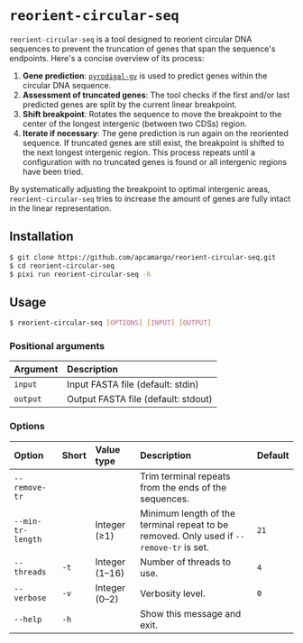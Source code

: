 # `reorient-circular-seq`

`reorient-circular-seq` is a tool designed to reorient circular DNA sequences to prevent the truncation of genes that span the sequence's endpoints. Here's a concise overview of its process:

1. **Gene prediction**: [`pyrodigal-gv`](https://github.com/althonos/pyrodigal-gv) is used to predict genes within the circular DNA sequence.
2. **Assessment of truncated genes**: The tool checks if the first and/or last predicted genes are split by the current linear breakpoint.
3. **Shift breakpoint**: Rotates the sequence to move the breakpoint to the center of the longest intergenic (between two CDSs) region.
4. **Iterate if necessary**: The gene prediction is run again on the reoriented sequence. If truncated genes are still exist, the breakpoint is shifted to the next longest intergenic region. This process repeats until a configuration with no truncated genes is found or all intergenic regions have been tried.

By systematically adjusting the breakpoint to optimal intergenic areas, `reorient-circular-seq` tries to increase the amount of genes are fully intact in the linear representation.

## Installation

```sh
$ git clone https://github.com/apcamargo/reorient-circular-seq.git
$ cd reorient-circular-seq
$ pixi run reorient-circular-seq -h
```

## Usage

```sh
$ reorient-circular-seq [OPTIONS] [INPUT] [OUTPUT]
```

### Positional arguments

| Argument | Description                                |
| :------- | :----------------------------------------- |
| `input`  | Input FASTA file (default: stdin)          |
| `output` | Output FASTA file (default: stdout)        |

### Options

| Option            | Short | Value type            | Description                                                                                             | Default          |
|:------------------|:------|:----------------------|:--------------------------------------------------------------------------------------------------------|------------------|
| `--remove-tr`     |       |                       | Trim terminal repeats from the ends of the sequences.                                                   |                  |
| `--min-tr-length` |       | Integer (≥1)          | Minimum length of the terminal repeat to be removed. Only used if `--remove-tr` is set.                 | `21`             |
| `--threads`       | `-t`  | Integer (1–16)        | Number of threads to use.                                                                               | `4`              |
| `--verbose`       | `-v`  | Integer (0–2)         | Verbosity level.                                                                                        | `0`              |
| `--help`          | `-h`  |                       | Show this message and exit.                                                                             |                  |

